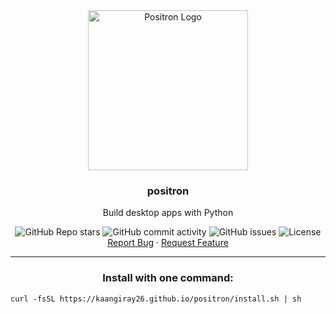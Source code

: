 <div align="center">
    <a href="https://github.com/kaangiray26/positron">
        <img src="https://kaangiray26.github.io/positron/favicon.png" alt="Positron Logo" width="256" height="256">
    </a>
    <h3 align="center">positron</h3>
    <p align="center">
        Build desktop apps with Python
        <br />
        <div align="center">
            <img alt="GitHub Repo stars" src="https://img.shields.io/github/stars/kaangiray26/positron?style=flat-square">
            <img alt="GitHub commit activity" src="https://img.shields.io/github/commit-activity/m/kaangiray26/positron?style=flat-square">
            <img alt="GitHub issues" src="https://img.shields.io/github/issues/kaangiray26/positron?style=flat-square">
            <img alt="License" src="https://img.shields.io/github/license/kaangiray26/positron.svg?style=flat-square">
        </div>
        <a href="https://github.com/kaangiray26/positron/issues">Report Bug</a>
        ·
        <a href="https://github.com/kaangiray26/positron/issues">Request Feature</a>
    </p>
</div>
<hr>
<div align="center">
    <h3>Install with one command:</h3>
</div>

```
curl -fsSL https://kaangiray26.github.io/positron/install.sh | sh
```